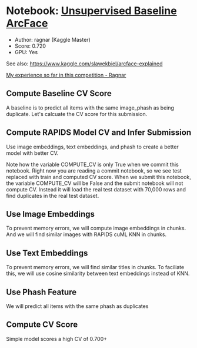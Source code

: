
# Notebook: [Unsupervised Baseline ArcFace](https://www.kaggle.com/ragnar123/unsupervised-baseline-arcface/)

- Author: ragnar (Kaggle Master)
- Score: 0.720
- GPU: Yes

See also: https://www.kaggle.com/slawekbiel/arcface-explained

[My experience so far in this competition - Ragnar](https://www.kaggle.com/c/shopee-product-matching/discussion/228794)

## Compute Baseline CV Score

A baseline is to predict all items with the same image_phash as being duplicate. Let's calcuate the CV score for this submission.

## Compute RAPIDS Model CV and Infer Submission

Use image embeddings, text embeddings, and phash to create a better model with better CV.

Note how the variable COMPUTE_CV is only True when we commit this notebook. Right now you are reading a commit notebook, so we see test replaced with train and computed CV score. When we submit this notebook, the variable COMPUTE_CV will be False and the submit notebook will not compute CV. Instead it will load the real test dataset with 70,000 rows and find duplicates in the real test dataset.

## Use Image Embeddings

To prevent memory errors, we will compute image embeddings in chunks. And we will find similar images with RAPIDS cuML KNN in chunks.

## Use Text Embeddings

To prevent memory errors, we will find similar titles in chunks. To faciliate this, we will use cosine similarity between text embeddings instead of KNN.

## Use Phash Feature

We will predict all items with the same phash as duplicates

## Compute CV Score

Simple model scores a high CV of 0.700+

